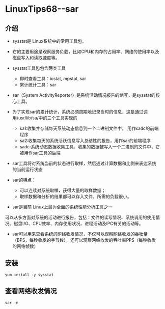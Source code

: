 # LinuxTips68--sar

## 介绍

+ sysstat是 Linux系统中的常用工具包。

+ 它的主要用途是观察服务负载，比如CPU和内存的占用率、网络的使用率以及磁盘写入和读取速度等。

+ sysstat工具包包含两类工具

  + 即时查看工具：iostat, mpstat, sar
  + 累计统计工具：sar

+ sar（System ActivityReporter）是系统活动情况报告的缩写，是sysstat的核心工具。

+ 为了实现sar的累计统计，系统必须周期地记录当时的信息，这是通过调用/usr/lib/sa/中的三个工具实现的

  + sa1:收集并存储每天系统动态信息到一个二进制文件中， 用作sadc的前端程序
  + sa2:收集每天的系统活跃信息写入总结性的报告，用作sar的前端程序
  + sadc:系统动态数据收集工具，收集的数据被写入一个二进制的文件中，它被用作sar工具的后端

+ sar工具将对系统当前的状态进行取样，然后通过计算数据和比例来表达系统的当前运行状态

+ sar的特点：

  + 可以连续对系统取样，获得大量的取样数据；
  + 取样数据和分析的结果都可以存入文件，所需的负载很小。

+  sar是目前 Linux上最为全面的系统性能分析工具之一

  可以从多方面对系统的活动进行报告，包括：文件的读写情况、系统调用的使用情况、磁盘I/O、CPU效率、内存使用状况、进程活动及IPC有关的活动等。

+ sar可以用来查看系统的网络收发情况，不仅可以观察网络收发的吞吐量（BPS，每秒收发的字节数），还可以观察网络收发的吞吐率PPS（每秒收发的网络帧数）

## 安装

```shell
yum install -y sysstat
```

## 查看网络收发情况

```
sar -n 
```

